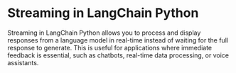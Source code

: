 # Streaming in LangChain Python
 Streaming in LangChain Python allows you to process and display responses from a language model in real-time instead of waiting for the full response to generate. This is useful for applications where immediate feedback is essential, such as chatbots, real-time data processing, or voice assistants.
